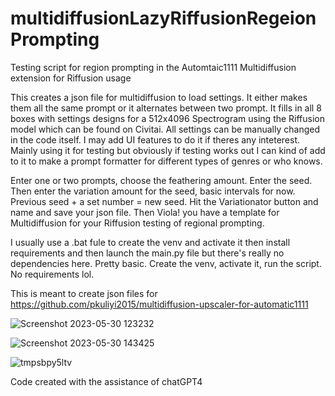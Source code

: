 # multidiffusionLazyRiffusionRegeionPrompting
Testing script for region prompting in the Automtaic1111 Multidiffusion extension for Riffusion usage

This creates a json file for multidiffusion to load settings. It either makes them all the same prompt or it alternates between two prompt. 
It fills in all 8 boxes with settings designs for a 512x4096 Spectrogram using the Riffusion model which can be found on Civitai. 
All settings can be manually changed in the code itself. I may add UI features to do it if theres any inteterest. 
Mainly using it for testing but obviously if testing works out I can kind of add to it to make a prompt formatter for different types of genres or who knows. 

Enter one or two prompts, choose the feathering amount. Enter the seed. Then enter the variation amount for the seed, basic intervals for now. Previous seed + a set number = new seed. Hit the Variationator button and name and save your json file. Then Viola! you have a template for Multidiffusion for your Riffusion testing of regional prompting. 

I usually use a .bat fule to create the venv and activate it then install requirements and then launch the main.py file but there's really no dependencies here. Pretty basic. Create the venv, activate it, run the script. No requirements lol. 

This is meant to create json files for https://github.com/pkuliyi2015/multidiffusion-upscaler-for-automatic1111

![Screenshot 2023-05-30 123232](https://github.com/GeekyGhost/multidiffusionLazyRiffusionRegeionPrompting/assets/111990299/b4417720-3b0b-4011-860d-67ff93eeab91)

![Screenshot 2023-05-30 143425](https://github.com/GeekyGhost/multidiffusionLazyRiffusionRegionPrompting/assets/111990299/79ccd9fc-ef63-4dd4-8f53-7bad1724dc0e)

![tmpsbpy5ltv](https://github.com/GeekyGhost/multidiffusionLazyRiffusionRegeionPrompting/assets/111990299/d5137ecc-f778-4745-8dad-22c8292f722c)



Code created with the assistance of chatGPT4
